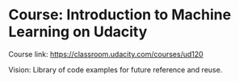 # Course: Introduction to Machine Learning on Udacity

Course link: https://classroom.udacity.com/courses/ud120

Vision: Library of code examples for future reference and reuse.

